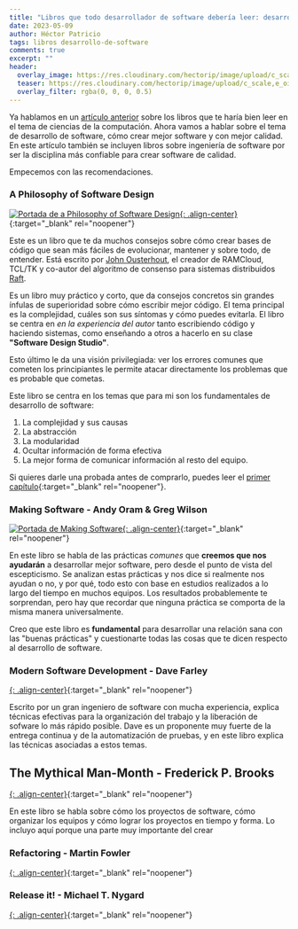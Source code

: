 ```yaml
---
title: "Libros que todo desarrollador de software debería leer: desarrollo"
date: 2023-05-09
author: Héctor Patricio
tags: libros desarrollo-de-software
comments: true
excerpt: ""
header:
  overlay_image: https://res.cloudinary.com/hectorip/image/upload/c_scale,e_oil_paint:19,w_1400/v1684180864/A2F74C59-DAC0-411A-970A-0BF85AD55F91_1_201_a_t4llcq.jpg
  teaser: https://res.cloudinary.com/hectorip/image/upload/c_scale,e_oil_paint:19,w_400/v1684180864/A2F74C59-DAC0-411A-970A-0BF85AD55F91_1_201_a_t4llcq.jpg
  overlay_filter: rgba(0, 0, 0, 0.5)
---
```


Ya hablamos en un [artículo anterior](https://blog.thedojo.mx/2023/05/13/libros-que-todo-desarrollador-de-software-deberia-leer-cs.html) sobre
los libros que te haría bien leer en el tema de ciencias de la computación.
Ahora vamos a hablar sobre el tema de desarrollo de software, cómo crear mejor software y con mejor calidad.
En este artículo también se incluyen libros sobre ingeniería de software por ser la disciplina más
confiable para crear software de calidad.

Empecemos con las recomendaciones.

### A Philosophy of Software Design

[![Portada de a Philosophy of Software Design](https://res.cloudinary.com/hectorip/image/upload/c_scale,w_350/v1684113024/Screen_Shot_2023-05-14_at_19.10.08_ocrzmo.png){: .align-center}](https://web.stanford.edu/~ouster/cgi-bin/book.php){:target="_blank" rel="noopener"}

Este es un libro que te da muchos consejos sobre cómo crear bases de código que sean más fáciles de evolucionar, mantener y sobre todo, de entender. Está escrito por [John Ousterhout](https://web.stanford.edu/~ouster/cgi-bin/home.php), el creador de RAMCloud, TCL/TK y co-autor del algoritmo de consenso para sistemas distribuidos [Raft](https://raft.github.io/).

Es un libro muy práctico y corto, que da consejos concretos sin grandes ínfulas de superioridad sobre cómo escribir mejor código. El tema principal es la complejidad, cuáles son sus síntomas y cómo puedes evitarla. El libro se centra en _en la experiencia del autor_ tanto escribiendo código y haciendo sistemas, como enseñando a otros a hacerlo en su clase **"Software Design Studio"**.

Esto último le da una visión privilegiada: ver los errores comunes que cometen los principiantes le permite atacar directamente los problemas que es probable que cometas.

Este libro se centra en los temas que para mi son los fundamentales de desarrollo de software:

1. La complejidad y sus causas
2. La abstracción
3. La modularidad
4. Ocultar información de forma efectiva
5. La mejor forma de comunicar información al resto del equipo.

Si quieres darle una probada antes de comprarlo, puedes leer el [primer capítulo](https://web.stanford.edu/~ouster/cgi-bin/book.php){:target="_blank" rel="noopener"}.

### Making Software - Andy Oram & Greg Wilson

[![Portada de Making Software](https://res.cloudinary.com/hectorip/image/upload/c_scale,w_350/v1684245311/Screen_Shot_2023-05-16_at_7.54.35_djc8uk.png){: .align-center}](){:target="_blank" rel="noopener"}

En este libro se habla de las prácticas _comunes_ que **creemos que nos ayudarán** a desarrollar mejor software, pero desde el punto de vista del escepticismo. Se analizan estas prácticas y nos dice si realmente nos ayudan o no, y por qué, todo esto con base en estudios realizados a lo largo del tiempo en muchos equipos. Los resultados probablemente te sorprendan, pero hay que recordar que ninguna práctica se comporta de la misma manera universalmente.

Creo que este libro es **fundamental** para desarrollar una relación sana con las "buenas prácticas" y cuestionarte todas las cosas que te dicen respecto al desarrollo de software.

### Modern Software Development - Dave Farley

[![](){: .align-center}](){:target="_blank" rel="noopener"}

Escrito por un gran ingeniero de software con mucha experiencia, explica técnicas efectivas para la organización del trabajo y la liberación de sofware lo más rápido posible. Dave es un proponente muy fuerte de la entrega continua y de la automatización de pruebas, y en este libro explica las técnicas asociadas a estos temas.

## The Mythical Man-Month - Frederick P. Brooks

[![](){: .align-center}](){:target="_blank" rel="noopener"}

En este libro se habla sobre cómo los proyectos de software, cómo organizar los equipos y cómo lograr los proyectos en tiempo y forma. Lo incluyo aquí porque una parte muy importante del crear


### Refactoring - Martin Fowler

[![](){: .align-center}](){:target="_blank" rel="noopener"}

### Release it! - Michael T. Nygard

[![](){: .align-center}](){:target="_blank" rel="noopener"}
